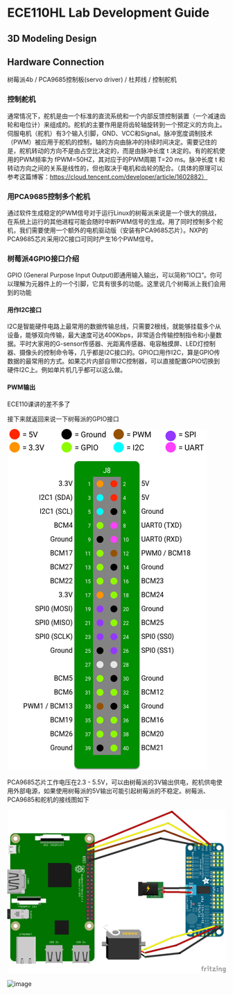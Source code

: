 # ECE110HL Lab Development Guide

## 3D Modeling Design

## Hardware Connection
树莓派4b / PCA9685控制板(servo driver) / 杜邦线 / 控制舵机

### 控制舵机

通常情况下，舵机是由一个标准的直流系统和一个内部反馈控制装置（一个减速齿轮和电位计）来组成的。舵机的主要作用是将齿轮轴旋转到一个预定义的方向上。伺服电机（舵机）有3个输入引脚，GND、VCC和Signal。脉冲宽度调制技术（PWM）被应用于舵机的控制，轴的方向由脉冲的持续时间决定。需要记住的是，舵机转动的方向不是由占空比决定的，而是由脉冲长度 t 决定的。有的舵机使用的PWM频率为 fPWM=50HZ，其对应于的PWM周期 T=20 ms。脉冲长度 t 和转动方向之间的关系是线性的，但也取决于电机和齿轮的配合。（具体的原理可以参考这篇博客：https://cloud.tencent.com/developer/article/1602882）

### 用PCA9685控制多个舵机

通过软件生成稳定的PWM信号对于运行Linux的树莓派来说是一个很大的挑战，在系统上运行的其他进程可能会随时中断PWM信号的生成。用了同时控制多个舵机，我们需要使用一个额外的电机驱动版（安装有PCA9685芯片）。NXP的PCA9685芯片采用I2C接口可同时产生16个PWM信号。

### 树莓派4GPIO接口介绍
GPIO (General Purpose Input Output)即通用输入输出，可以简称“IO口”。你可以理解为元器件上的一个引脚，它具有很多的功能。这里说几个树莓派上我们会用到的功能

#### 用作I2C接口
I2C是智能硬件电路上最常用的数据传输总线，只需要2根线，就能够挂载多个从设备，能够双向传输，最大速度可达400Kbps，非常适合传输控制指令和小量数据。平时大家用的G-sensor传感器、光距离传感器、电容触摸屏、LED灯控制器、摄像头的控制命令等，几乎都是I2C接口的。GPIO口用作I2C，算是GPIO传数据的最常用的方式。如果芯片内部自带I2C控制器，可以直接配置GPIO切换到硬件I2C上。例如单片机几乎都可以这么做。

#### PWM输出
ECE110课讲的差不多了

接下来就返回来说一下树莓派的GPIO接口


![image](pic/pinout-raspberrypi.png)

PCA9685芯片工作电压在2.3 - 5.5V，可以由树莓派的3V输出供电，舵机供电使用外部电源，如果使用树莓派的5V输出可能引起树莓派的不稳定。树莓派、PCA9685和舵机的接线图如下

![image](pic/pca9685_servo.png)

![image](factor5.png)








